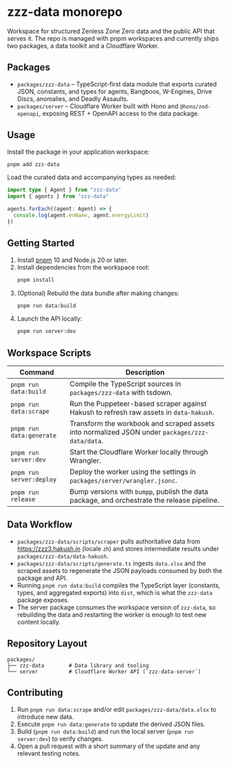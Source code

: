 # zzz-data monorepo

Workspace for structured Zenless Zone Zero data and the public API that serves it. The repo is managed with pnpm workspaces and currently ships two packages, a data toolkit and a Cloudflare Worker.

## Packages

- `packages/zzz-data` – TypeScript-first data module that exports curated JSON, constants, and types for agents, Bangboos, W-Engines, Drive Discs, anomalies, and Deadly Assaults.
- `packages/server` – Cloudflare Worker built with Hono and `@hono/zod-openapi`, exposing REST + OpenAPI access to the data package.

## Usage

Install the package in your application workspace:

```bash
pnpm add zzz-data
```

Load the curated data and accompanying types as needed:

```ts
import type { Agent } from "zzz-data"
import { agents } from "zzz-data"

agents.forEach((agent: Agent) => {
  console.log(agent.enName, agent.energyLimit)
})
```

## Getting Started

1. Install [pnpm](https://pnpm.io) 10 and Node.js 20 or later.
2. Install dependencies from the workspace root:
   ```bash
   pnpm install
   ```
3. (Optional) Rebuild the data bundle after making changes:
   ```bash
   pnpm run data:build
   ```
4. Launch the API locally:
   ```bash
   pnpm run server:dev
   ```

## Workspace Scripts

| Command                  | Description                                                                                    |
| ------------------------ | ---------------------------------------------------------------------------------------------- |
| `pnpm run data:build`    | Compile the TypeScript sources in `packages/zzz-data` with tsdown.                             |
| `pnpm run data:scrape`   | Run the Puppeteer-based scraper against Hakush to refresh raw assets in `data-hakush`.         |
| `pnpm run data:generate` | Transform the workbook and scraped assets into normalized JSON under `packages/zzz-data/data`. |
| `pnpm run server:dev`    | Start the Cloudflare Worker locally through Wrangler.                                          |
| `pnpm run server:deploy` | Deploy the worker using the settings in `packages/server/wrangler.jsonc`.                      |
| `pnpm run release`       | Bump versions with `bumpp`, publish the data package, and orchestrate the release pipeline.    |

## Data Workflow

- `packages/zzz-data/scripts/scraper` pulls authoritative data from https://zzz3.hakush.in (locale `zh`) and stores intermediate results under `packages/zzz-data/data-hakush`.
- `packages/zzz-data/scripts/generate.ts` ingests `data.xlsx` and the scraped assets to regenerate the JSON payloads consumed by both the package and API.
- Running `pnpm run data:build` compiles the TypeScript layer (constants, types, and aggregated exports) into `dist`, which is what the `zzz-data` package exposes.
- The server package consumes the workspace version of `zzz-data`, so rebuilding the data and restarting the worker is enough to test new content locally.

## Repository Layout

```
packages/
├── zzz-data        # Data library and tooling
└── server          # Cloudflare Worker API (`zzz-data-server`)
```

## Contributing

1. Run `pnpm run data:scrape` and/or edit `packages/zzz-data/data.xlsx` to introduce new data.
2. Execute `pnpm run data:generate` to update the derived JSON files.
3. Build (`pnpm run data:build`) and run the local server (`pnpm run server:dev`) to verify changes.
4. Open a pull request with a short summary of the update and any relevant testing notes.
